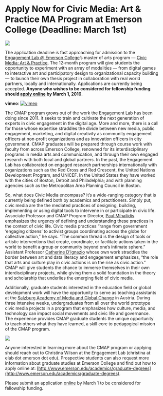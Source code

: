 # Apply Now for Civic Media: Art & Practice MA Program at Emerson College (Deadline: March 1st)

![](https://res.cloudinary.com/engagement-lab-home/image/upload/v1/homepage-2.0/news/medium/1__rlNq6v3EzAVWQ25SGsiHQ.png)

The application deadline is fast approaching for admission to the [Engagement Lab @ Emerson College](http://elab.emerson.edu/)’s master of arts program — [Civic Media: Art & Practice](http://elab.emerson.edu/programs/cmap/). The 12-month program will give students the opportunity to experiment with an array of modalities — from digital games to interactive art and participatory design to organizational capacity building — to launch their own thesis project in collaboration with real world partners, locally and internationally. Applications are currently being accepted. **Anyone who wishes to be considered for fellowship funding should [apply online](http://www.emerson.edu/academics/graduate-degrees) by March 1, 2016**.

**vimeo**:
[![vimeo](http://i.vimeocdn.com/video/545298845_1280.jpg)](https://player.vimeo.com/video/146805861)

The CMAP program grows out of the work the Engagement Lab has been doing since 2011. It seeks to train and cultivate the next generation of experts in civic engagement in the digital age. More and more, there is a call for those whose expertise straddles the divide between new media, public engagement, marketing, and digital creativity as community engagement officers at non-profit organizations and as innovation officers in city government. CMAP graduates will be prepared through course work with faculty from across Emerson College, renowned for its interdisciplinary programs in media arts and communication, and through their own engaged research with both local and global partners. In the past, the Engagement Lab has collaborated on engaged research partnerships internationally with organizations such as the Red Cross and Red Crescent, the United Nations Development Program, and UNICEF. In the United States they have worked with the cities of Boston, Detroit and Philadelphia; and with planning agencies such as the Metropolitan Area Planning Council in Boston.

So, what does Civic Media encompass? It’s a wide-ranging category that is currently being defined both by academics and practitioners. Simply put, civic media are the the mediated practices of designing, building, implementing or using digital tools to intervene in or participate in civic life. Associate Professor and CMAP Program Director, [Paul Mihailidis](http://elab.emerson.edu/people/paul-mihailidis) emphasizes the urgency of defining and understanding these practices in the context of civic life. Civic media practices “range from government ‘engaging citizens’ to activist groups coordinating across the globe for collective action,” he says. “The common thread is the design of tools or artistic interventions that create, coordinate, or facilitate actions taken in the world to benefit a group or community beyond one’s intimate sphere.” Assistant Professor [Catherine D’Ignazio](http://elab.emerson.edu/people/catherine-dignazio) whose own work straddles the border between art and data literacy and engagement emphasizes, “the role that arts and culture play in civic actions is on the rise as civic action.” CMAP will give students the chance to immerse themselves in their own interdisciplinary projects, while giving them a solid foundation in the theory and scholarship that underlies the emerging field of civic media.

Additionally, graduate students interested in the education field or global development work will have the opportunity to serve as teaching assistants at the [Salzburg Academy of Media and Global Change](http://salzburg.umd.edu/) in Austria. During three intensive weeks, undergraduates from all over the world prototype civic media projects in a program that emphasizes how culture, media, and technology can impact social movements and civic life and governance. The experience provides CMAP graduate students the unique opportunity to teach others what they have learned, a skill core to pedagogical mission of the CMAP program.

![](https://res.cloudinary.com/engagement-lab-home/image/upload/v1/homepage-2.0/news/medium/1_XVbtiAT8fbaxtiUnVxo5_g.png)

Anyone interested in learning more about the CMAP program or applying should reach out to Christina Wilson at the Engagement Lab (christina at elab dot emerson dot edu). Prospective students can also request more information about graduate studies at Emerson College and find out how to apply online at: [http://www.emerson.edu/academics/graduate-degrees](http://www.emerson.edu/academics/graduate-degrees).

Please submit an application [online](http://www.emerson.edu/academics/graduate-degrees) by March 1 to be considered for fellowship funding.
